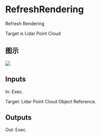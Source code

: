 # RefreshRendering

Refresh Rendering

Target is Lidar Point Cloud

## 图示

![]($-20221218-19434003.png)

## Inputs

In: Exec.

Target: Lidar Point Cloud Object Reference.  

## Outputs

Out: Exec.

